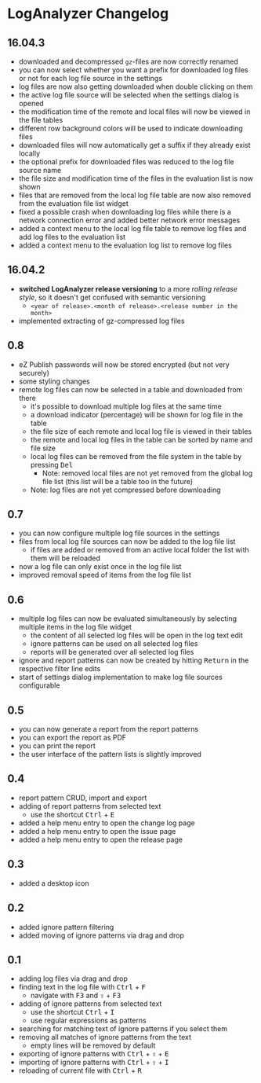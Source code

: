 # LogAnalyzer Changelog

## 16.04.3
- downloaded and decompressed `gz`-files are now correctly renamed
- you can now select whether you want a prefix for downloaded log files or 
  not for each log file source in the settings
- log files are now also getting downloaded when double clicking on them
- the active log file source will be selected when the settings dialog is opened
- the modification time of the remote and local files will now be viewed
  in the file tables
- different row background colors will be used to indicate downloading files
- downloaded files will now automatically get a suffix if they already exist 
  locally
- the optional prefix for downloaded files was reduced to the log file source
  name
- the file size and modification time of the files in the evaluation list is 
  now shown
- files that are removed from the local log file table are now also removed 
  from the evaluation file list widget
- fixed a possible crash when downloading log files while there is a network 
  connection error and added better network error messages
- added a context menu to the local log file table to remove log files and 
  add log files to the evaluation list 
- added a context menu to the evaluation log list to remove log files 

## 16.04.2
- **switched LogAnalyzer release versioning** to a more *rolling release 
  style*, so it doesn't get confused with semantic versioning
    - `<year of release>.<month of release>.<release number in the month>` 
- implemented extracting of gz-compressed log files 

## 0.8
- eZ Publish passwords will now be stored encrypted (but not very securely)
- some styling changes
- remote log files can now be selected in a table and downloaded from there
    - it's possible to download multiple log files at the same time
    - a download indicator (percentage) will be shown for log file in the table
    - the file size of each remote and local log file is viewed in their tables
    - the remote and local log files in the table can be sorted by name and 
      file size
    - local log files can be removed from the file system in the table by 
      pressing <kbd>Del</kbd>
        - Note: removed local files are not yet removed from the global log 
          file list (this list will be a table too in the future) 
    - Note: log files are not yet compressed before downloading

## 0.7
- you can now configure multiple log file sources in the settings
- files from local log file sources can now be added to the log file list
    - if files are added or removed from an active local folder the list with
      them will be reloaded
- now a log file can only exist once in the log file list
- improved removal speed of items from the log file list

## 0.6
- multiple log files can now be evaluated simultaneously by selecting multiple 
  items in the log file widget
    - the content of all selected log files will be open in the log text edit
    - ignore patterns can be used on all selected log files
    - reports will be generated over all selected log files
- ignore and report patterns can now be created by hitting <kbd>Return</kbd> 
  in the respective filter line edits
- start of settings dialog implementation to make log file sources configurable

## 0.5
- you can now generate a report from the report patterns
- you can export the report as PDF
- you can print the report
- the user interface of the pattern lists is slightly improved 

## 0.4
- report pattern CRUD, import and export
- adding of report patterns from selected text
    - use the shortcut <kbd>Ctrl</kbd> + <kbd>E</kbd>
- added a help menu entry to open the change log page
- added a help menu entry to open the issue page
- added a help menu entry to open the release page

## 0.3
- added a desktop icon

## 0.2
- added ignore pattern filtering
- added moving of ignore patterns via drag and drop

## 0.1
- adding log files via drag and drop
- finding text in the log file with <kbd>Ctrl</kbd> + <kbd>F</kbd>
    - navigate with <kbd>F3</kbd> and <kbd>⇧</kbd> + <kbd>F3</kbd>
- adding of ignore patterns from selected text
    - use the shortcut <kbd>Ctrl</kbd> + <kbd>I</kbd>
    - use regular expressions as patterns
- searching for matching text of ignore patterns if you select them
- removing all matches of ignore patterns from the text
    - empty lines will be removed by default
- exporting of ignore patterns with <kbd>Ctrl</kbd> + <kbd>⇧</kbd> + 
  <kbd>E</kbd>
- importing of ignore patterns with <kbd>Ctrl</kbd> + <kbd>⇧</kbd> + 
  <kbd>I</kbd>
- reloading of current file with <kbd>Ctrl</kbd> + <kbd>R</kbd>
